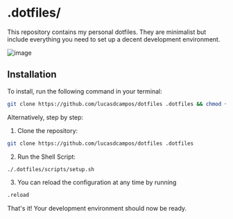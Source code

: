 # .dotfiles/
This repository contains my personal dotfiles. They are minimalist but include everything you need to set up a decent development environment.

![image](https://github.com/user-attachments/assets/efa86c8a-5b1a-43f5-95db-1566fe647323)


## Installation

To install, run the following command in your terminal:

```bash
git clone https://github.com/lucasdcampos/dotfiles .dotfiles && chmod +x .dotfiles/scripts/setup.sh && ./.dotfiles/scripts/setup.sh
```

Alternatively, step by step:
1. Clone the repository:
```bash
git clone https://github.com/lucasdcampos/dotfiles .dotfiles
```
2. Run the Shell Script:
```bash
./.dotfiles/scripts/setup.sh
```
3. You can reload the configuration at any time by running
```bash
.reload
```
That's it! Your development environment should now be ready.
